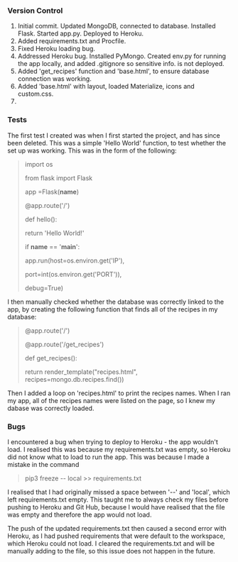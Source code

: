 ### Version Control
1. Initial commit. Updated MongoDB, connected to database. Installed Flask. Started app.py. Deployed to Heroku.
2. Added requirements.txt and Procfile.
3. Fixed Heroku loading bug.
4. Addressed Heroku bug. Installed PyMongo. Created env.py for running the app locally, and added .gitignore so sensitive info. is not deployed.
5. Added 'get_recipes' function and 'base.html', to ensure database connection was working.
6. Added 'base.html' with layout, loaded Materialize, icons and custom.css.
7. 




### Tests

The first test I created was when I first started the project, and has since been deleted. This was a simple 'Hello World' function, to test whether the set up was working. This was in the form of the following: 

>import os
>
>from flask import Flask
>
>app =Flask(__name__)
>
>@app.route('/')
>
>def hello():
>
>    return 'Hello World!'
>    
>if __name__ == '__main__':
>
>    app.run(host=os.environ.get('IP'),
>
>   port=int(os.environ.get('PORT')),
>
>    debug=True)

I then manually checked whether the database was correctly linked to the app, by creating the following function that finds all of the recipes in my database:

>@app.route('/')
>
>@app.route('/get_recipes')
>
>def get_recipes():
>
>    return render_template("recipes.html", recipes=mongo.db.recipes.find())

Then I added a loop on 'recipes.html' to print the recipes names. When I ran my app, all of the recipes names were listed on the page, so I knew my dabase was correctly loaded.



### Bugs

I encountered a bug when trying to deploy to Heroku - the app wouldn't load. I realised this was because my requirements.txt was empty, so Heroku did not know what to load to run the app. This was because I made a mistake in the command

> pip3 freeze -- local >> requirements.txt

I realised that I had originally missed a space between '--' and 'local', which left requirements.txt empty. This taught me to always check my files before pushing to Heroku and Git Hub, because I would have realised that the file was empty and therefore the app would not load.

The push of the updated requirements.txt then caused a second error with Heroku, as I had pushed requirements that were default to the workspace, which Heroku could not load. I cleared the requirements.txt and will be manually adding to the file, so this issue does not happen in the future. 